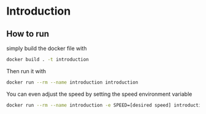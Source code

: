 # Introduction

## How to run
simply build the docker file with

```bash
docker build . -t introduction
```

Then run it with

```bash
docker run --rm --name introduction introduction
```

You can even adjust the speed by setting the speed environment variable

```bash
docker run --rm --name introduction -e SPEED=[desired speed] introduction
```
